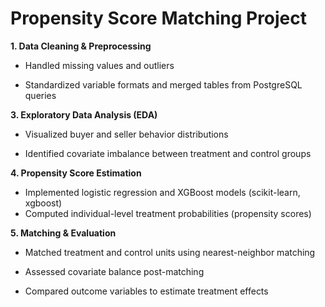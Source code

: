 # Propensity Score Matching Project 
**1. Data Cleaning & Preprocessing**

- Handled missing values and outliers

- Standardized variable formats and merged tables from PostgreSQL queries

**3. Exploratory Data Analysis (EDA)**

- Visualized buyer and seller behavior distributions
  
- Identified covariate imbalance between treatment and control groups

**4. Propensity Score Estimation**
- Implemented logistic regression and XGBoost models (scikit-learn, xgboost)
- Computed individual-level treatment probabilities (propensity scores)

**5. Matching & Evaluation**

- Matched treatment and control units using nearest-neighbor matching

- Assessed covariate balance post-matching

- Compared outcome variables to estimate treatment effects
